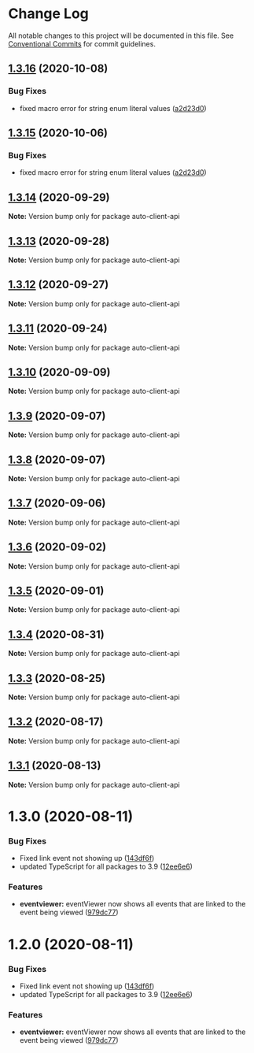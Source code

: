 # Change Log

All notable changes to this project will be documented in this file.
See [Conventional Commits](https://conventionalcommits.org) for commit guidelines.

## [1.3.16](http://github.com//cap-md089/evmplus-v6/compare/auto-client-api@1.3.14...auto-client-api@1.3.16) (2020-10-08)


### Bug Fixes

* fixed macro error for string enum literal values ([a2d23d0](http://github.com//cap-md089/evmplus-v6/commit/a2d23d0eed2cfef6fa6969b51892e0f0d4734ac2))





## [1.3.15](http://github.com//cap-md089/evmplus-v6/compare/auto-client-api@1.3.14...auto-client-api@1.3.15) (2020-10-06)


### Bug Fixes

* fixed macro error for string enum literal values ([a2d23d0](http://github.com//cap-md089/evmplus-v6/commit/a2d23d0eed2cfef6fa6969b51892e0f0d4734ac2))





## [1.3.14](http://github.com//cap-md089/evmplus-v6/compare/auto-client-api@1.3.2...auto-client-api@1.3.14) (2020-09-29)

**Note:** Version bump only for package auto-client-api





## [1.3.13](http://github.com//cap-md089/evmplus-v6/compare/auto-client-api@1.3.2...auto-client-api@1.3.13) (2020-09-28)

**Note:** Version bump only for package auto-client-api





## [1.3.12](http://github.com//cap-md089/evmplus-v6/compare/auto-client-api@1.3.2...auto-client-api@1.3.12) (2020-09-27)

**Note:** Version bump only for package auto-client-api





## [1.3.11](http://github.com//cap-md089/evmplus-v6/compare/auto-client-api@1.3.2...auto-client-api@1.3.11) (2020-09-24)

**Note:** Version bump only for package auto-client-api





## [1.3.10](http://github.com//cap-md089/capunit-com-v6/compare/auto-client-api@1.3.2...auto-client-api@1.3.10) (2020-09-09)

**Note:** Version bump only for package auto-client-api





## [1.3.9](http://github.com//cap-md089/evmplus-v6/compare/auto-client-api@1.3.2...auto-client-api@1.3.9) (2020-09-07)

**Note:** Version bump only for package auto-client-api

## [1.3.8](http://github.com//cap-md089/evmplus-v6/compare/auto-client-api@1.3.2...auto-client-api@1.3.8) (2020-09-07)

**Note:** Version bump only for package auto-client-api

## [1.3.7](http://github.com//cap-md089/evmplus-v6/compare/auto-client-api@1.3.2...auto-client-api@1.3.7) (2020-09-06)

**Note:** Version bump only for package auto-client-api

## [1.3.6](http://github.com//cap-md089/evmplus-v6/compare/auto-client-api@1.3.2...auto-client-api@1.3.6) (2020-09-02)

**Note:** Version bump only for package auto-client-api

## [1.3.5](http://github.com//cap-md089/evmplus-v6/compare/auto-client-api@1.3.2...auto-client-api@1.3.5) (2020-09-01)

**Note:** Version bump only for package auto-client-api

## [1.3.4](http://github.com//cap-md089/evmplus-v6/compare/auto-client-api@1.3.2...auto-client-api@1.3.4) (2020-08-31)

**Note:** Version bump only for package auto-client-api

## [1.3.3](http://github.com//cap-md089/evmplus-v6/compare/auto-client-api@1.3.2...auto-client-api@1.3.3) (2020-08-25)

**Note:** Version bump only for package auto-client-api

## [1.3.2](http://github.com//cap-md089/evmplus-v6/compare/auto-client-api@1.3.0...auto-client-api@1.3.2) (2020-08-17)

**Note:** Version bump only for package auto-client-api

## [1.3.1](http://github.com//cap-md089/evmplus-v6/compare/auto-client-api@1.3.0...auto-client-api@1.3.1) (2020-08-13)

**Note:** Version bump only for package auto-client-api

# 1.3.0 (2020-08-11)

### Bug Fixes

-   Fixed link event not showing up ([143df6f](http://github.com//cap-md089/evmplus-v6/commit/143df6f6daaf7975fff3e58c68c888a226d8b31a))
-   updated TypeScript for all packages to 3.9 ([12ee6e6](http://github.com//cap-md089/evmplus-v6/commit/12ee6e67d9669d73d849791cf22637357dd4ae30))

### Features

-   **eventviewer:** eventViewer now shows all events that are linked to the event being viewed ([979dc77](http://github.com//cap-md089/evmplus-v6/commit/979dc771ed2b4ce4c652536ea589c0c1de64d3ac))

# 1.2.0 (2020-08-11)

### Bug Fixes

-   Fixed link event not showing up ([143df6f](http://github.com//cap-md089/evmplus-v6/commit/143df6f6daaf7975fff3e58c68c888a226d8b31a))
-   updated TypeScript for all packages to 3.9 ([12ee6e6](http://github.com//cap-md089/evmplus-v6/commit/12ee6e67d9669d73d849791cf22637357dd4ae30))

### Features

-   **eventviewer:** eventViewer now shows all events that are linked to the event being viewed ([979dc77](http://github.com//cap-md089/evmplus-v6/commit/979dc771ed2b4ce4c652536ea589c0c1de64d3ac))
